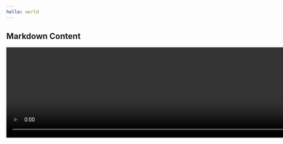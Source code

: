 ```yaml
---
hello: world
---
```


## Markdown Content


<video width="1000" height="240" controls>
  <source src="http://commondatastorage.googleapis.com/gtv-videos-bucket/sample/BigBuckBunny.mp4" type="video/mp4">
</video>
